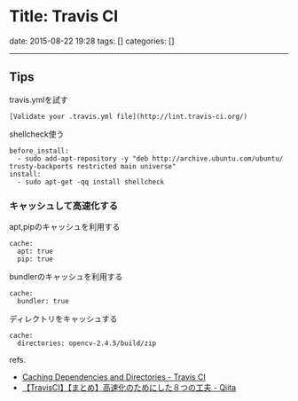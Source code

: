 # Title: Travis CI

date: 2015-08-22 19:28
tags: []
categories: []

---

## Tips

travis.ymlを試す

	[Validate your .travis.yml file](http://lint.travis-ci.org/)

shellcheck使う

```
before_install:
  - sudo add-apt-repository -y "deb http://archive.ubuntu.com/ubuntu/ trusty-backports restricted main universe"
install:
  - sudo apt-get -qq install shellcheck
```

### キャッシュして高速化する

apt,pipのキャッシュを利用する

	cache:
	  apt: true
	  pip: true

bundlerのキャッシュを利用する

	cache:
	  bundler: true

ディレクトリをキャッシュする

	cache:
	  directories: opencv-2.4.5/build/zip

refs.

* [Caching Dependencies and Directories - Travis CI](http://docs.travis-ci.com/user/caching/)
* [【TravisCI】【まとめ】高速化のためにした８つの工夫 - Qiita](http://qiita.com/oh_rusty_nail/items/6d709f48443b6c474392)


